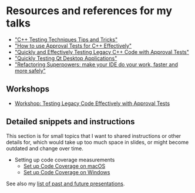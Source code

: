 <a id="top"></a>

# Resources and references for my talks

* ["C++ Testing Techniques Tips and Tricks"](Cpp_Testing_Techniques_Tips_and_Tricks.md#top)
* ["How to use Approval Tests for C++ Effectively"](How_to_use_Approval_Tests_for_C++_Effectively.md#top)
* ["Quickly and Effectively Testing Legacy C++ Code with Approval Tests"](Quickly_and_Effectively_Testing_Legacy_C++_Code_with_Approval_Tests.md#top)
* ["Quickly Testing Qt Desktop Applications"](Quickly_Testing_Qt_Desktop_Applications.md#top)
* ["Refactoring Superpowers: make your IDE do your work, faster and more safely"](Refactoring_Superpowers.md#top)

## Workshops

* [Workshop: Testing Legacy Code Effectively with Approval Tests](Workshop_Testing_Legacy_Code_Effectively_with_Approval_Tests.md#top)

## Detailed snippets and instructions

This section is for small topics that I want to shared instructions or other details for, which would take up too much space in slides, or might become outdated and change over time.

* Setting up code coverage measurements
    * [Set up Code Coverage on macOS](HowTos/Set_up_Code_Coverage_on_macOS.md)
    * [Set up Code Coverage on Windows](HowTos/Set_up_Code_Coverage_on_Windows.md)

See also my [list of past and future presentations](https://claremacrae.co.uk/conferences/presentations.html).
